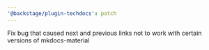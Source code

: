 ```yaml
---
'@backstage/plugin-techdocs': patch
---
```


Fix bug that caused next and previous links not to work with certain versions of mkdocs-material
